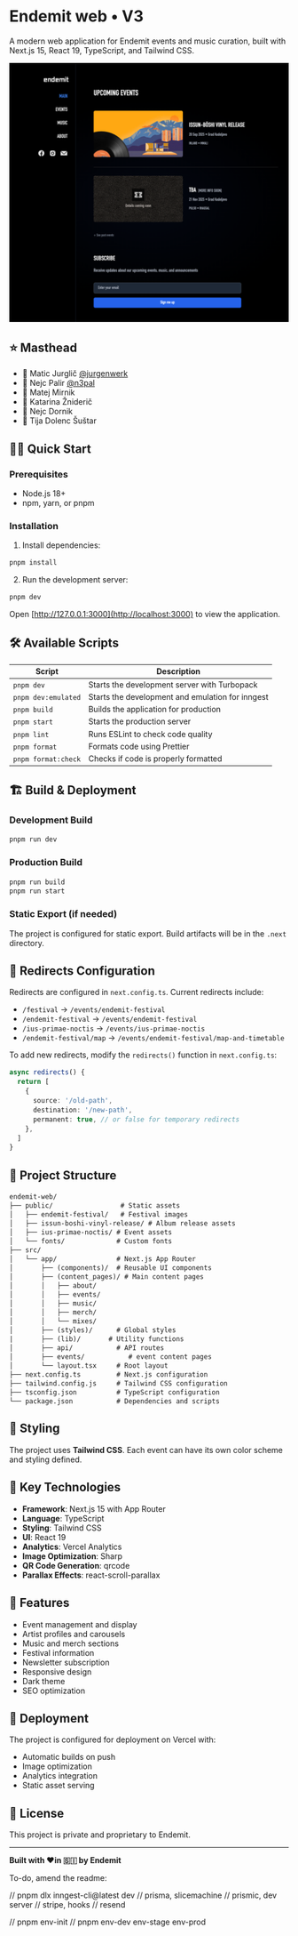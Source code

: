 # Endemit web • V3

A modern web application for Endemit events and music curation, built with Next.js 15, React 19, TypeScript, and Tailwind CSS.

![Endemit web home screen](public/images/docs/project-screenshot.png)

## ⭐ Masthead

- 👾 Matic Jurglič [@jurgenwerk](https://github.com/jurgenwerk)
- 👾 Nejc Palir [@n3pal](https://github.com/n3pal)
- 📝 Matej Mirnik
- 📝 Katarina Žniderič
- 🎨 Nejc Dornik
- 🎨 Tija Dolenc Šuštar

## 🧑‍🚀 Quick Start

### Prerequisites

- Node.js 18+
- npm, yarn, or pnpm

### Installation

1. Install dependencies:

```bash
pnpm install
```

2. Run the development server:

```bash
pnpm dev
```

Open [http://127.0.0.1:3000](http://localhost:3000) to view the application.

## 🛠️ Available Scripts

| Script              | Description                                      |
|---------------------|--------------------------------------------------|
| `pnpm dev`          | Starts the development server with Turbopack     |
| `pnpm dev:emulated` | Starts the development and emulation for inngest |
| `pnpm build`        | Builds the application for production            |
| `pnpm start`        | Starts the production server                     |
| `pnpm lint`         | Runs ESLint to check code quality                |
| `pnpm format`       | Formats code using Prettier                      |
| `pnpm format:check` | Checks if code is properly formatted             |

## 🏗️ Build & Deployment

### Development Build

```bash
pnpm run dev
```

### Production Build

```bash
pnpm run build
pnpm run start
```

### Static Export (if needed)

The project is configured for static export. Build artifacts will be in the `.next` directory.

## 🔀 Redirects Configuration

Redirects are configured in `next.config.ts`. Current redirects include:

- `/festival` → `/events/endemit-festival`
- `/endemit-festival` → `/events/endemit-festival`
- `/ius-primae-noctis` → `/events/ius-primae-noctis`
- `/endemit-festival/map` → `/events/endemit-festival/map-and-timetable`

To add new redirects, modify the `redirects()` function in `next.config.ts`:

```typescript
async redirects() {
  return [
    {
      source: '/old-path',
      destination: '/new-path',
      permanent: true, // or false for temporary redirects
    },
  ]
}
```

## 📁 Project Structure

```
endemit-web/
├── public/                 # Static assets
│   ├── endemit-festival/   # Festival images
│   ├── issun-boshi-vinyl-release/ # Album release assets
│   ├── ius-primae-noctis/ # Event assets
│   └── fonts/             # Custom fonts
├── src/
│   └── app/               # Next.js App Router
│       ├── (components)/  # Reusable UI components
│       ├── (content_pages)/ # Main content pages
│       │   ├── about/
│       │   ├── events/
│       │   ├── music/
│       │   ├── merch/
│       │   └── mixes/
│       ├── (styles)/      # Global styles
|       ├── (lib)/       # Utility functions
│       ├── api/           # API routes
│       ├── events/           # event content pages
│       └── layout.tsx     # Root layout
├── next.config.ts         # Next.js configuration
├── tailwind.config.js     # Tailwind CSS configuration
├── tsconfig.json          # TypeScript configuration
└── package.json           # Dependencies and scripts
```

## 🎨 Styling

The project uses **Tailwind CSS**. Each event can have its own color scheme and styling defined.

## 🔧 Key Technologies

- **Framework**: Next.js 15 with App Router
- **Language**: TypeScript
- **Styling**: Tailwind CSS
- **UI**: React 19
- **Analytics**: Vercel Analytics
- **Image Optimization**: Sharp
- **QR Code Generation**: qrcode
- **Parallax Effects**: react-scroll-parallax

## 📱 Features

- Event management and display
- Artist profiles and carousels
- Music and merch sections
- Festival information
- Newsletter subscription
- Responsive design
- Dark theme
- SEO optimization

## 🚀 Deployment

The project is configured for deployment on Vercel with:

- Automatic builds on push
- Image optimization
- Analytics integration
- Static asset serving

## 📄 License

This project is private and proprietary to Endemit.

---

**Built with ❤️in 🇸🇮 by Endemit**


To-do, amend the readme:

// pnpm dlx inngest-cli@latest dev
// prisma, slicemachine
// prismic, dev server
// stripe, hooks
// resend

// pnpm env-init
// pnpm env-dev env-stage env-prod
